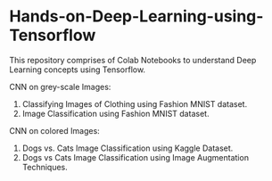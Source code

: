 # Hands-on-Deep-Learning-using-Tensorflow
This repository comprises of Colab Notebooks to understand Deep Learning concepts using Tensorflow.

CNN on grey-scale Images:
  1. Classifying Images of Clothing using Fashion MNIST dataset.
  2. Image Classification using Fashion MNIST dataset.

CNN on colored Images:
  1. Dogs vs. Cats Image Classification using Kaggle Dataset.
  2. Dogs vs Cats Image Classification using Image Augmentation Techniques.

